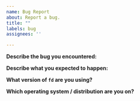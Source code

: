 ```yaml
---
name: Bug Report
about: Report a bug.
title: ""
labels: bug
assignees: ''

---
```


**Describe the bug you encountered:**


**Describe what you expected to happen:**


**What version of `fd` are you using?**
<!-- paste the output of `fd --version` here -->

**Which operating system / distribution are you on?**
<!--
Unix:    paste the output of `uname -srm` and `lsb_release -a` here.
Windows: please tell us your Windows version
-->
